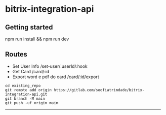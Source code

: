 # bitrix-integration-api

## Getting started

npm run install &&
npm run dev

## Routes

- Set User Info /set-user/:userId/:hook
- Get Card /card/:id
- Export word e pdf do card /card/:id/export

```
cd existing_repo
git remote add origin https://gitlab.com/soofiatrindade/bitrix-integration-api.git
git branch -M main
git push -uf origin main
```

***
